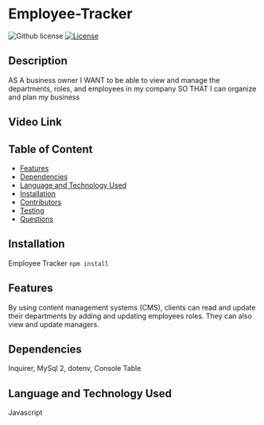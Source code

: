 # Employee-Tracker
![Github license](https://img.shields.io/badge/license-MIT-red.svg)
[![License](https://img.shields.io/badge/License-MIT-blue.svg)](https://opensource.org/licenses/MIT)

## Description
AS A business owner
I WANT to be able to view and manage the departments, roles, and employees in my company
SO THAT I can organize and plan my business


## Video Link



## Table of Content
* [Features](#features)
* [Dependencies](#dependencies)
* [Language and Technology Used](#language-and-technology-used)
* [Installation](#installation)
* [Contributors](#contributors)
* [Testing](#testing)
* [Questions](#questions)


## Installation
Employee Tracker `npm install`

## Features
By using content management systems (CMS), clients can read and update their departments by adding and updating employees roles. They can also view and update managers.


##  Dependencies
Inquirer, MySql 2, dotenv, Console Table

## Language and Technology Used
Javascript
